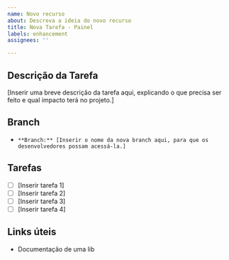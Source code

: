 ```yaml
---
name: Novo recurso
about: Descreva a ideia do novo recurso
title: Nova Tarefa - Painel
labels: enhancement
assignees: ''

---
```


## Descrição da Tarefa

[Inserir uma breve descrição da tarefa aqui, explicando o que precisa ser feito e qual impacto terá no projeto.]

## Branch

- `**Branch:** [Inserir o nome da nova branch aqui, para que os desenvolvedores possam acessá-la.]`

## Tarefas

- [ ] [Inserir tarefa 1]
- [ ] [Inserir tarefa 2]
- [ ] [Inserir tarefa 3]
- [ ] [Inserir tarefa 4]

## Links úteis

- Documentação de uma lib
